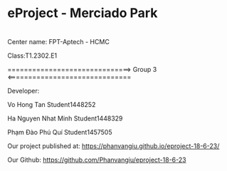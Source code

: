 
# eProject - Merciado Park
#
Center name: FPT-Aptech - HCMC

Class:T1.2302.E1

==============================> Group 3 <==============================

Developer:

Vo Hong Tan  Student1448252

Ha Nguyen Nhat Minh Student1448329

Phạm Đào Phú Quí Student1457505

Our project published at: https://phanvangiu.github.io/eproject-18-6-23/

Our Github: https://github.com/Phanvangiu/eproject-18-6-23
